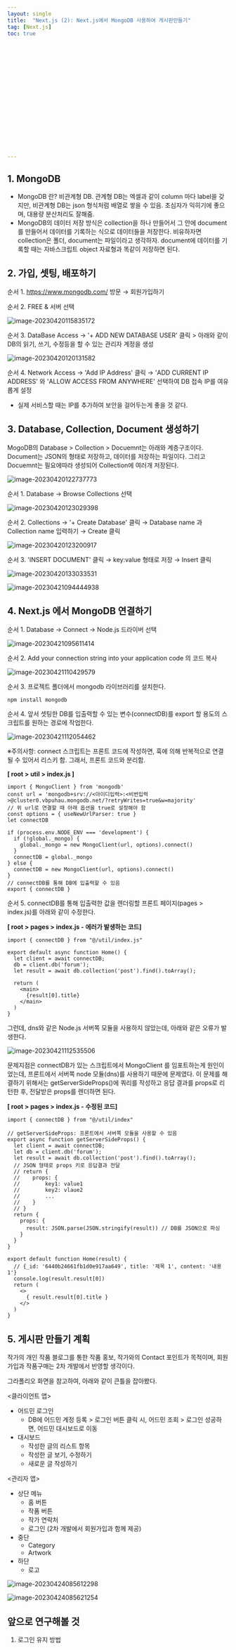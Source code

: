 ```yaml
---
layout: single
title:  "Next.js (2): Next.js에서 MongoDB 사용하여 게시판만들기"
tag: [Next.js]
toc: true 



















---
```


## 1. MongoDB  

- MongoDB 란? 비관계형 DB. 관계형 DB는 엑셀과 같이 column 마다 label을 갖지만, 비관계형 DB는 json 형식처럼 배열로 쌓을 수 있음. 초심자가 익히기에 좋으며, 대용량 분산처리도 잘해줌.
- MongoDB의 데이터 저장 방식은 collection을 하나 만들어서 그 안에 document를 만들어서 데이터를 기록하는 식으로 데이터들을 저장한다. 비유하자면 collection은 폴더, document는 파일이라고 생각하자. document에 데이터를 기록할 때는 자바스크립트 object 자료형과 똑같이 저장하면 된다.





## 2. 가입, 셋팅, 배포하기

순서 1. https://www.mongodb.com/ 방문 → 회원가입하기

순서 2. FREE & 서버 선택

![image-20230420115835172](../images/2023-04-20-a11/image-20230420115835172.png)



순서 3. DataBase Access → '+ ADD NEW DATABASE USER' 클릭 > 아래와 같이 DB의 읽기, 쓰기, 수정등을 할 수 있는 관리자 계정을 생성

![image-20230420120131582](../images/2023-04-20-a11/image-20230420120131582.png)





순서 4. Network Access → 'Add IP Address' 클릭 → 'ADD CURRENT IP ADDRESS' 와 'ALLOW ACCESS FROM ANYWHERE' 선택하여 DB 접속 IP를 여유롭게 설정

-  실제 서비스할 때는 IP를 추가하여 보안을 걸어두는게 좋을 것 같다.









## 3. Database,  Collection, Document 생성하기

MogoDB의 Database > Collection > Docuemnt는 아래와 계층구조이다. Document는 JSON의 형태로 저장하고, 데이터를 저장하는 파일이다. 그리고 Docuemnt는 필요에따라 생성되어 Collection에 여러개 저장된다.

![image-20230420122737773](../images/2023-04-20-a11/image-20230420122737773.png)

 



순서 1. Database → Browse Collections 선택

![image-20230420123029398](../images/2023-04-20-a11/image-20230420123029398.png)







순서 2. Collections → '+ Create Database' 클릭 → Database name 과 Collection name 입력하기 → Create 클릭

![image-20230420123200917](../images/2023-04-20-a11/image-20230420123200917.png)









순서 3. 'INSERT DOCUMENT' 클릭 → key:value 형태로 저장 → Insert 클릭

![image-20230420133033531](../images/2023-04-20-a11/image-20230420133033531.png)

![image-20230421094444938](../images/2023-04-20-a11/image-20230421094444938.png)









## 4. Next.js 에서 MongoDB 연결하기

순서 1. Database → Connect → Node.js 드라이버 선택

![image-20230421095611414](../images/2023-04-20-a11/image-20230421095611414.png)









순서 2. Add your connection string into your application code 의 코드 복사

![image-20230421110429579](../images/2023-04-20-a11/image-20230421110429579.png)









순서 3. 프로젝트 폴더에서 mongodb 라이브러리를 설치한다.

```bash
npm install mongodb
```









순서 4. 앞서 셋팅한 DB를 입출력할 수 있는 변수(connectDB)를 export 할 용도의 스크립트를 원하는 경로에 작업한다.

![image-20230421112054462](../images/2023-04-20-a11/image-20230421112054462.png)

※주의사항: connect 스크립트는 프론트 코드에 작성하면, 훅에 의해 반복적으로 연결될 수 있어서 리스키 함. 그래서, 프론트 코드와 분리함.

**[ root > util > index.js ]**

```react
import { MongoClient } from 'mongodb'
const url = 'mongodb+srv://<아이디입력>:<비번입력>@cluster0.vbpuhau.mongodb.net/?retryWrites=true&w=majority'
// 위 url로 연결할 때 아래 옵션을 true로 설정해야 함
const options = { useNewUrlParser: true }
let connectDB

if (process.env.NODE_ENV === 'development') {
  if (!global._mongo) {
    global._mongo = new MongoClient(url, options).connect()
  }
  connectDB = global._mongo
} else {
  connectDB = new MongoClient(url, options).connect()
}
// connectDB를 통해 DB에 입출력할 수 있음
export { connectDB }
```









순서 5. connectDB를 통해 입출력한 값을 렌더링할 프론트 페이지(pages > index.js)를 아래와 같이 수정한다.

**[ root > pages > index.js - 에러가 발생하는 코드]**

```react
import { connectDB } from "@/util/index.js"

export default async function Home() {
  let client = await connectDB;
  db = client.db('forum');
  let result = await db.collection('post').find().toArray();

  return (
    <main>
      {result[0].title}
    </main>
  )
}
```





그런데, dns와 같은 Node.js 서버쪽 모듈을 사용하지 않았는데, 아래와 같은 오류가 발생한다.

![image-20230421112535506](../images/2023-04-20-a11/image-20230421112535506.png)





문제지점은 connectDB가 있는 스크립트에서 MongoClient 를 임포트하는게 원인이었는데, 프론트에서 서버쪽 node 모듈(dns)를 사용하기 때문에 문제였다. 이 문제를 해결하기 위해서는 getServerSideProps()에 쿼리를 작성하고 응답 결과를 props로 리턴한 후, 전달받은 props를 렌더하면 된다.

**[ root > pages > index.js - 수정된 코드]**

```react
import { connectDB } from "@/util/index"

// getServerSideProps: 프론트에서 서버쪽 모듈을 사용할 수 있음
export async function getServerSideProps() {
  let client = await connectDB;
  let db = client.db('forum');
  let result = await db.collection('post').find().toArray();
  // JSON 형태로 props 키로 응답결과 전달
  // return {
  //    props: {
  //        key1: value1
  //        key2: vlaue2
  //        ...
  //    }
  // }
  return {
    props: {
      result: JSON.parse(JSON.stringify(result)) // DB를 JSON으로 파싱
    }
  }
}

export default function Home(result) {
  // {_id: '6440b24661fb1d0e917aa649', title: '제목 1', content: '내용 1'}
  console.log(result.result[0])
  return (
    <>
      { result.result[0].title }
    </>
  )
}
```











## 5. 게시판 만들기 계획

작가의 개인 작품 블로그를 통한 작품 홍보, 작가와의 Contact 포인트가 목적이며, 회원가입과 작품구매는 2차 개발에서 반영할 생각이다.

그라폴리오 화면을 참고하여, 아래와 같이 큰틀을 잡아봤다.

<클라이언트 앱>

- 어드민 로그인
  - DB에 어드민 계정 등록 > 로그인 버튼 클릭 시, 어드민 조회 > 로그인 성공하면, 어드민 대시보드로 이동
- 대시보드
  - 작성한 글의 리스트 항목
  - 작성한 글 보기, 수정하기
  - 새로운 글 작성하기



<관리자 앱>

- 상단 메뉴
  - 홈 버튼
  - 작품 버튼
  - 작가 연락처
  - 로그인 (2차 개발에서 회원가입과 함께 제공)
- 중단
  - Category
  - Artwork
- 하단
  - 로고



![image-20230424085612298](../images/2023-04-20-a11/image-20230424085612298.png)

![image-20230424085621254](../images/2023-04-20-a11/image-20230424085621254.png)









## 앞으로 연구해볼 것

1. 로그인 유지 방법
